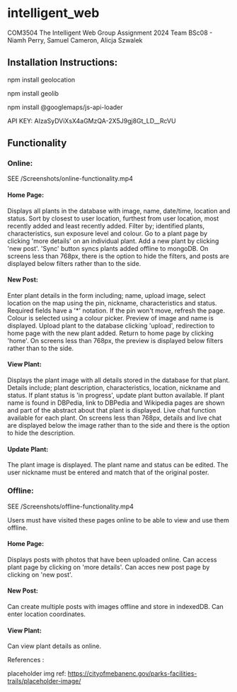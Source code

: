 # intelligent_web
COM3504 The Intelligent Web Group Assignment 2024
Team BSc08 - Niamh Perry, Samuel Cameron, Alicja Szwalek

## Installation Instructions:

npm install geolocation

npm install geolib

npm install @googlemaps/js-api-loader

API KEY: AIzaSyDViXsX4aGMzQA-2X5J9gj8Gt_LD__RcVU

## Functionality

### Online:
SEE /Screenshots/online-functionality.mp4

#### Home Page:

Displays all plants in the database with image, name, date/time, location and status.
Sort by closest to user location, furthest from user location, most recently added and least recently added.
Filter by; identified plants, characteristics, sun exposure level and colour.
Go to a plant page by clicking 'more details' on an individual plant.
Add a new plant by clicking 'new post'.
'Sync' button syncs plants added offline to mongoDB.
On screens less than 768px, there is the option to hide the filters, and posts are displayed below filters rather than to the side.

#### New Post:

Enter plant details in the form including; name, upload image, select location on the map using the pin, nickname, characteristics and status. Required fields have a '*' notation. If the pin won't move, refresh the page. Colour is selected using a colour picker. 
Preview of image and name is displayed.
Upload plant to the database clicking 'upload', redirection to home page with the new plant added. 
Return to home page by clicking 'home'.
On screens less than 768px, the preview is displayed below filters rather than to the side.


#### View Plant:

Displays the plant image with all details stored in the database for that plant. Details include; plant description, characteristics, location, nickname and status. 
If plant status is 'in progress', update plant button available.
If plant name is found in DBPedia, link to DBPedia and Wikipedia pages are shown and part of the abstract about that plant is displayed.
Live chat function available for each plant.
On screens less than 768px, details and live chat are displayed below the image rather than to the side and there is the option to hide the description.


#### Update Plant:

The plant image is displayed. The plant name and status can be edited. The user nickname must be entered and match that of the original poster.

### Offline:
SEE /Screenshots/offline-functionality.mp4

Users must have visited these pages online to be able to view and use them offline.

#### Home Page:

Displays posts with photos that have been uploaded online.
Can access plant page by clicking on 'more details'.
Can acces new post page by clicking on 'new post'.

#### New Post:

Can create multiple posts with images offline and store in indexedDB. 
Can enter location coordinates.

#### View Plant:

Can view plant details as online.

References :

placeholder img ref: https://cityofmebanenc.gov/parks-facilities-trails/placeholder-image/
